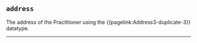 ## `address`

The address of the Practitioner using the {{pagelink:Address3-duplicate-3}} datatype.

---